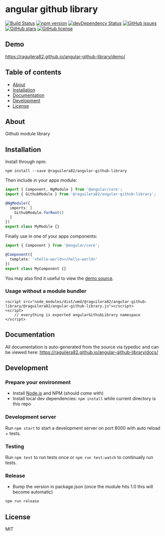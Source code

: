 # angular github library
[![Build Status](https://travis-ci.org/raguilera82/angular-github-library.svg?branch=master)](https://travis-ci.org/raguilera82/angular-github-library)
[![npm version](https://badge.fury.io/js/%40raguilera82%2Fangular-github-library.svg)](https://badge.fury.io/js/%40raguilera82%2Fangular-github-library)
[![devDependency Status](https://david-dm.org/raguilera82/angular-github-library/dev-status.svg)](https://david-dm.org/raguilera82/angular-github-library#info=devDependencies)
[![GitHub issues](https://img.shields.io/github/issues/raguilera82/angular-github-library.svg)](https://github.com/raguilera82/angular-github-library/issues)
[![GitHub stars](https://img.shields.io/github/stars/raguilera82/angular-github-library.svg)](https://github.com/raguilera82/angular-github-library/stargazers)
[![GitHub license](https://img.shields.io/badge/license-MIT-blue.svg)](https://raw.githubusercontent.com/raguilera82/angular-github-library/master/LICENSE)

## Demo
https://raguilera82.github.io/angular-github-library/demo/

## Table of contents

- [About](#about)
- [Installation](#installation)
- [Documentation](#documentation)
- [Development](#development)
- [License](#license)

## About

Github module library

## Installation

Install through npm:
```
npm install --save @raguilera82/angular-github-library
```

Then include in your apps module:

```typescript
import { Component, NgModule } from '@angular/core';
import { GithubModule } from '@raguilera82/angular-github-library';

@NgModule({
  imports: [
    GithubModule.forRoot()
  ]
})
export class MyModule {}
```

Finally use in one of your apps components:
```typescript
import { Component } from '@angular/core';

@Component({
  template: '<hello-world></hello-world>'
})
export class MyComponent {}
```

You may also find it useful to view the [demo source](https://github.com/raguilera82/angular-github-library/blob/master/demo/demo.component.ts).

### Usage without a module bundler
```
<script src="node_modules/dist/umd/@raguilera82/angular-github-library/@raguilera82/angular-github-library.js"></script>
<script>
    // everything is exported angularGithubLibrary namespace
</script>
```

## Documentation
All documentation is auto-generated from the source via typedoc and can be viewed here:
https://raguilera82.github.io/angular-github-library/docs/

## Development

### Prepare your environment
* Install [Node.js](http://nodejs.org/) and NPM (should come with)
* Install local dev dependencies: `npm install` while current directory is this repo

### Development server
Run `npm start` to start a development server on port 8000 with auto reload + tests.

### Testing
Run `npm test` to run tests once or `npm run test:watch` to continually run tests.

### Release
* Bump the version in package.json (once the module hits 1.0 this will become automatic)
```bash
npm run release
```

## License

MIT
